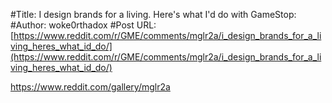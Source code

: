 #Title: I design brands for a living. Here's what I'd do with GameStop:
#Author: woke0rthadox
#Post URL: [https://www.reddit.com/r/GME/comments/mglr2a/i_design_brands_for_a_living_heres_what_id_do/](https://www.reddit.com/r/GME/comments/mglr2a/i_design_brands_for_a_living_heres_what_id_do/)


https://www.reddit.com/gallery/mglr2a